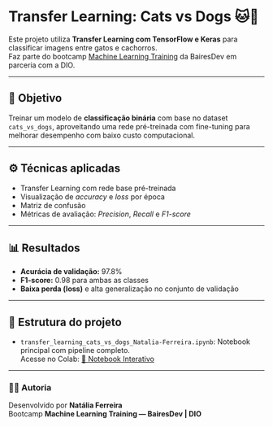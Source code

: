 # Transfer Learning: Cats vs Dogs 🐱🐶

Este projeto utiliza **Transfer Learning com TensorFlow e Keras** para classificar imagens entre gatos e cachorros.  
Faz parte do bootcamp [Machine Learning Training](https://web.dio.me/track/bairesdev-machine-learning-training) da BairesDev em parceria com a DIO.

---

## 🎯 Objetivo

Treinar um modelo de **classificação binária** com base no dataset `cats_vs_dogs`, aproveitando uma rede pré-treinada com fine-tuning para melhorar desempenho com baixo custo computacional.

---

## ⚙️ Técnicas aplicadas

- Transfer Learning com rede base pré-treinada
- Visualização de *accuracy* e *loss* por época
- Matriz de confusão
- Métricas de avaliação: *Precision*, *Recall* e *F1-score*

---

## 📊 Resultados

- **Acurácia de validação:** 97.8%
- **F1-score:** 0.98 para ambas as classes
- **Baixa perda (loss)** e alta generalização no conjunto de validação

---

## 📂 Estrutura do projeto

- `transfer_learning_cats_vs_dogs_Natalia-Ferreira.ipynb`: Notebook principal com pipeline completo.  
  Acesse no Colab: [🔗 Notebook Interativo](https://colab.research.google.com/drive/1eHy6sRXm-NHzWNrtU0oYfaqqeytHgcqb?usp=sharing)

---

### 👩‍💻 Autoria

Desenvolvido por **Natália Ferreira**  
Bootcamp **Machine Learning Training — BairesDev | DIO**
